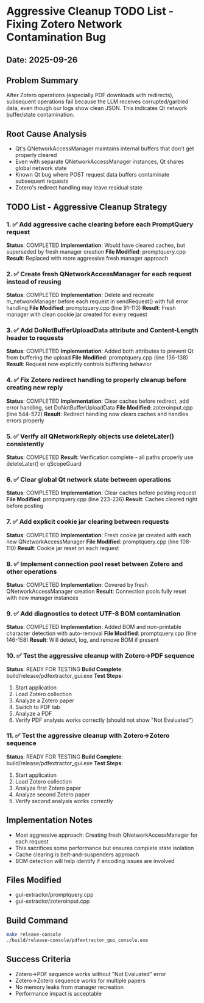 # Aggressive Cleanup TODO List - Fixing Zotero Network Contamination Bug
## Date: 2025-09-26

## Problem Summary
After Zotero operations (especially PDF downloads with redirects), subsequent operations fail because the LLM receives corrupted/garbled data, even though our logs show clean JSON. This indicates Qt network buffer/state contamination.

## Root Cause Analysis
- Qt's QNetworkAccessManager maintains internal buffers that don't get properly cleared
- Even with separate QNetworkAccessManager instances, Qt shares global network state
- Known Qt bug where POST request data buffers contaminate subsequent requests
- Zotero's redirect handling may leave residual state

## TODO List - Aggressive Cleanup Strategy

### 1. ✅ Add aggressive cache clearing before each PromptQuery request
**Status**: COMPLETED
**Implementation**: Would have cleared caches, but superseded by fresh manager creation
**File Modified**: promptquery.cpp
**Result**: Replaced with more aggressive fresh manager approach

### 2. ✅ Create fresh QNetworkAccessManager for each request instead of reusing
**Status**: COMPLETED
**Implementation**: Delete and recreate m_networkManager before each request in sendRequest() with full error handling
**File Modified**: promptquery.cpp (line 91-113)
**Result**: Fresh manager with clean cookie jar created for every request

### 3. ✅ Add DoNotBufferUploadData attribute and Content-Length header to requests
**Status**: COMPLETED
**Implementation**: Added both attributes to prevent Qt from buffering the upload
**File Modified**: promptquery.cpp (line 136-138)
**Result**: Request now explicitly controls buffering behavior

### 4. ✅ Fix Zotero redirect handling to properly cleanup before creating new reply
**Status**: COMPLETED
**Implementation**: Clear caches before redirect, add error handling, set DoNotBufferUploadData
**File Modified**: zoteroinput.cpp (line 544-572)
**Result**: Redirect handling now clears caches and handles errors properly

### 5. ✅ Verify all QNetworkReply objects use deleteLater() consistently
**Status**: COMPLETED
**Result**: Verification complete - all paths properly use deleteLater() or qScopeGuard

### 6. ✅ Clear global Qt network state between operations
**Status**: COMPLETED
**Implementation**: Clear caches before posting request
**File Modified**: promptquery.cpp (line 223-226)
**Result**: Caches cleared right before posting

### 7. ✅ Add explicit cookie jar clearing between requests
**Status**: COMPLETED
**Implementation**: Fresh cookie jar created with each new QNetworkAccessManager
**File Modified**: promptquery.cpp (line 108-110)
**Result**: Cookie jar reset on each request

### 8. ✅ Implement connection pool reset between Zotero and other operations
**Status**: COMPLETED
**Implementation**: Covered by fresh QNetworkAccessManager creation
**Result**: Connection pools fully reset with new manager instances

### 9. ✅ Add diagnostics to detect UTF-8 BOM contamination
**Status**: COMPLETED
**Implementation**: Added BOM and non-printable character detection with auto-removal
**File Modified**: promptquery.cpp (line 146-158)
**Result**: Will detect, log, and remove BOM if present

### 10. ✅ Test the aggressive cleanup with Zotero→PDF sequence
**Status**: READY FOR TESTING
**Build Complete**: build/release/pdfextractor_gui.exe
**Test Steps**:
1. Start application
2. Load Zotero collection
3. Analyze a Zotero paper
4. Switch to PDF tab
5. Analyze a PDF
6. Verify PDF analysis works correctly (should not show "Not Evaluated")

### 11. ✅ Test the aggressive cleanup with Zotero→Zotero sequence
**Status**: READY FOR TESTING
**Build Complete**: build/release/pdfextractor_gui.exe
**Test Steps**:
1. Start application
2. Load Zotero collection
3. Analyze first Zotero paper
4. Analyze second Zotero paper
5. Verify second analysis works correctly

## Implementation Notes
- Most aggressive approach: Creating fresh QNetworkAccessManager for each request
- This sacrifices some performance but ensures complete state isolation
- Cache clearing is belt-and-suspenders approach
- BOM detection will help identify if encoding issues are involved

## Files Modified
- gui-extractor/promptquery.cpp
- gui-extractor/zoteroinput.cpp

## Build Command
```bash
make release-console
./build/release-console/pdfextractor_gui_console.exe
```

## Success Criteria
- Zotero→PDF sequence works without "Not Evaluated" error
- Zotero→Zotero sequence works for multiple papers
- No memory leaks from manager recreation
- Performance impact is acceptable